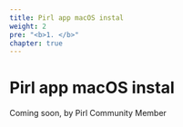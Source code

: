 ```yaml
---
title: Pirl app macOS instal
weight: 2
pre: "<b>1. </b>"
chapter: true
---
```


# Pirl app macOS instal

Coming soon, by Pirl Community Member
